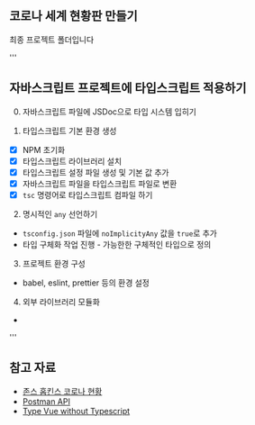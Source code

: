 ## 코로나 세계 현황판 만들기

최종 프로젝트 폴더입니다


'''
## 자바스크립트 프로젝트에 타입스크립트 적용하기

0. 자바스크립트 파일에 JSDoc으로 타입 시스템 입히기

1. 타입스크립트 기본 환경 생성
 - [X] NPM 초기화
 - [X] 타입스크립트 라이브러리 설치
 - [X] 타입스크립트 설정 파일 생성 및 기본 값 추가
 - [X] 자바스크립트 파일을 타입스크립트 파일로 변환
 - [X] `tsc` 명령어로 타입스크립트 컴파일 하기

2. 명시적인 `any` 선언하기
 - `tsconfig.json` 파일에 `noImplicityAny` 값을 `true`로 추가
 - 타입 구체화 작업 진행 - 가능한한 구체적인 타입으로 정의
3. 프로젝트 환경 구성
 - babel, eslint, prettier 등의 환경 설정
4. 외부 라이브러리 모듈화
 - 
'''
## 참고 자료

- [존스 홉킨스 코로나 현황](https://www.arcgis.com/apps/opsdashboard/index.html#/bda7594740fd40299423467b48e9ecf6)
- [Postman API](https://documenter.getpostman.com/view/10808728/SzS8rjbc?version=latest#27454960-ea1c-4b91-a0b6-0468bb4e6712)
- [Type Vue without Typescript](https://blog.usejournal.com/type-vue-without-typescript-b2b49210f0b)